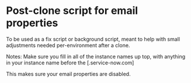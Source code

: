# Post-clone script for email properties

To be used as a fix script or background script, meant to help with small adjustments needed per-environment after a clone.

Notes: Make sure you fill in all of the instance names up top, with anything in your instance name before the [.service-now.com]

This makes sure your email properties are disabled.